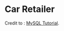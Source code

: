 # Car Retailer

Credit to : [MySQL Tutorial](https://www.mysqltutorial.org/getting-started-with-mysql/mysql-sample-database/).


